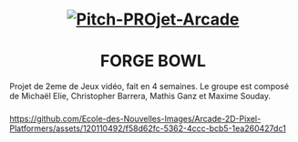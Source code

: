 <h1 align="center"> <a href="https://ibb.co/7vXQTxW"><img src="https://i.ibb.co/317v85N/Pitch-PROjet-Arcade.png" alt="Pitch-PROjet-Arcade" border="0"></a>

<h1 align="center">FORGE BOWL</h1>
<h2align="center"> Projet de 2eme de Jeux vidéo, fait en 4 semaines. Le groupe est composé de Michaël Elie, Christopher Barrera, Mathis Ganz et Maxime Souday.</h2>

<h3 align="center"> </h3>







https://github.com/Ecole-des-Nouvelles-Images/Arcade-2D-Pixel-Platformers/assets/120110492/f58d62fc-5362-4ccc-bcb5-1ea260427dc1

